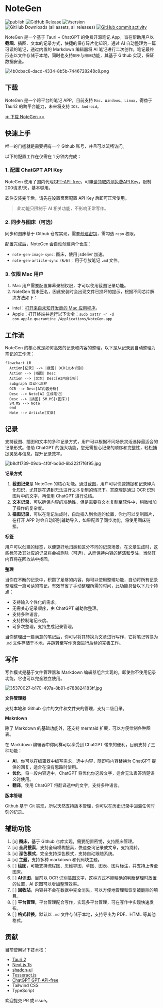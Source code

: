 # NoteGen

[![publish](https://github.com/codexu/note-gen/actions/workflows/release.yml/badge.svg?branch=release)](https://github.com/codexu/note-gen/actions/workflows/release.yml)
[![GitHub Release](https://img.shields.io/github/v/release/codexu/note-gen)](https://github.com/codexu/note-gen/releases/latest)
[![Vsersion](https://img.shields.io/badge/version-alpha-orange)](https://img.shields.io/badge/version-alpha-orange)
![GitHub Downloads (all assets, all releases)](https://img.shields.io/github/downloads/codexu/note-gen/total)
[![GitHub commit activity](https://img.shields.io/github/commit-activity/m/codexu/note-gen)](https://github.com/codexu/note-gen/commits/dev/)

NoteGen 是一个基于 Tauri + ChatGPT 的免费开源笔记 App，旨在帮助用户以**截图**、插图、文本的记录方式，快捷的保存碎片化知识，通过 AI 自动整理为一篇可读的笔记，通过内置的 Markdown 编辑器将 AI 笔记进行二次创作。笔记最终形态以文件存储于本地，同时也支持`同步`与`图床`功能，其基于 Github 实现，保证数据安全。

![4b0cbac8-dacd-4334-8b5b-7446728248c8.png](https://fastly.jsdelivr.net/gh/codexu/note-gen-image-sync@main/4b0cbac8-dacd-4334-8b5b-7446728248c8.png)

## 下载

NoteGen 是一个跨平台的笔记 APP，目前支持 `Mac`、`Windows`、`Linux`，得益于 Tauri2 的跨平台能力，未来将支持 `IOS`、`Android`。

[=> 下载 NoteGen <=](https://github.com/codexu/note-gen/releases)

## 快速上手

唯一的门槛就是需要拥有一个 Github 账号，并且可以流畅访问。

以下的配置工作在仅需在 1 分钟内完成：

### 1. 配置 ChatGPT API Key

NoteGen 使用了国内代理[GPT-API-free](https://github.com/chatanywhere/GPT_API_free)，可[申请领取内测免费API Key](https://api.chatanywhere.org/v1/oauth/free/render)，限制200请求/天，基本够用。

软件安装完毕后，请先在设置页面配置 API Key 后即可正常使用。

> 此功能只限制于 AI 相关功能，不影响正常写作。

### 2. 同步与图床（可选）

同步和图床基于 Github 仓库实现，需要[创建密钥](https://github.com/settings/tokens/new)，需勾选 `repo` 权限。

配置完成后，NoteGen 会自动创建两个仓库：

- `note-gen-image-sync`: 图床，使用 jsdelivr 加速。
- `note-gen-article-sync（私有）`: 用于存放笔记 `.md` 文件。

### 3. 仅限 Mac 用户

1. Mac 用户需要配置屏幕录制权限，才可以使用截图记录功能。
2. NoteGen 暂未签名，因此安装时会出现文件已损坏的提示，根据不同芯片解决方法如下：
  - Intel：[打开来自未知开发商的 Mac 应用程序](https://support.apple.com/zh-cn/guide/mac-help/mh40616/mac)。
  - Apple：打开终端并运行以下命令：`sudo xattr -r -d com.apple.quarantine /Applications/NoteGen.app`

## 工作流

NoteGen 的核心就是如何高效的记录和内容的整理，以下是从记录到自动整理为笔记的工作流：

```mermaid
flowchart LR
  Action[记录] --> |截图| OCR(文本识别)
  Action --> |插图| Desc
  Action --> |文本| Desc[AI内容分析]
  subgraph 自动化流程
  OCR --> Desc[AI内容分析]
  Desc --> Note[AI 生成笔记]
  Desc --> |插图| SM.MS[(图床)]
  SM.MS --> Note
  end
  Note --> Article[文章]
```

## 记录

支持截图、插图和文本的多种记录方式，用户可以根据不同场景灵活选择最适合的记录形式。借助 ChatGPT 的强大功能，您无需担心记录的顺序和完整性，轻松捕捉灵感与信息，提升记录效率。

![b8df1739-09db-4f0f-bc6d-6b322f7f6f95.jpg](https://fastly.jsdelivr.net/gh/codexu/note-gen-image-sync@main/b8df1739-09db-4f0f-bc6d-6b322f7f6f95.jpg)

**记录方式**

1. **截图记录**是 NoteGen 的核心功能。通过截图，用户可以快速捕捉和记录碎片化知识，尤其是在遇到无法进行文本复制的情况下。其原理是通过 OCR 识别图片中的文字，再使用 ChatGPT 进行总结。
2. **文本记录**，可以确保内容的准确性，但是需要将文本复制至软件中，稍微增加了操作的复杂度。
3. **插图记录**，可以在笔记生成时，自动插入到合适的位置，你也可以复制图片，在打开 APP 时会自动识别辅助导入，如果配置了同步功能，将使用图床链接。

**标签**

用户可以创建的标签，以便更好地归类和区分不同的记录场景。在文章生成时，这些标签及其对应的记录将会被删除（可选），从而保持内容的整洁和专注，当然其内容将在回收站中找回。

**整理**

当你在不断的记录中，积攒了足够的内容，你可以使用整理功能，自动将所有记录整理成一篇可读的笔记，有效节省了手动整理所需的时间，此功能具备以下几个特点：

- 支持输入个性化的需求。
- 无需关心记录顺序，由 ChatGPT 辅助你整理。
- 支持多种语言。
- 支持控制笔记长度。
- 可多次整理，支持生成记录管理。

当你整理出一篇满意的笔记后，你可以将其转换为文章进行写作，它将笔记转换为 `.md` 文件存储于本地，并跳转至写作页面进行后续的完善工作。

## 写作

写作模式是基于文件管理器和 Markdown 编辑器组合实现的，即使你不使用记录功能，它也可以完全独立使用。

![35370027-b170-497a-8b91-d788824183ff.jpg](https://fastly.jsdelivr.net/gh/codexu/note-gen-image-sync@main/35370027-b170-497a-8b91-d788824183ff.jpg)

**文件管理器**

支持本地和 Github 仓库的文件和文件夹的管理，支持二级目录。

**Makrdown**

除了 Markdown 的基础功能外，还支持 mermaid 扩展，可以方便绘制各种图表。

在 Markdown 编辑器中你同样可以享受到 ChatGPT 带来的便利，目前支持了三种功能：

- **AI**，你可以在编辑器中编写需求，选中内容，随即将内容替换为 ChatGPT 提供的回复，适合在没有思路时使用。
- **优化**，将一段内容选中，ChatGPT 将优化你这段文字，适合无法表答清楚语义时使用。
- **翻译**，使用 ChatGPT 将翻译选中的文字，支持多种语言。

**版本管理**

Github 基于 Git 实现，所以天然支持版本管理，你可以在历史记录中回溯任何时刻的记录。

## 辅助功能

1. [x] **图床**，基于 Github 仓库实现，需要配置密钥，支持图床管理。
2. [x] **全局搜索**，支持全局模糊搜索，快速查询记录或文章，支持跳转。
3. [x] **深色模式**，完全支持深色模式，支持自动跟随系统。
4. [x] **主题**，支持多种 markdown 和代码块主题。
5. [ ] **绘图**，可能支持流程图、思维导图、草图、图表、图片标注，并支持上传至图床。
6. [ ] **AI识图**，目前以 OCR 识别插图文字，这种方式不能精确的判断整理时放置的位置，AI 识图可以增加整理效率。
7. [ ] **回收站**，内容并不会在数据中完全消失，可以方便地管理和恢复被删除的项目。
8. [ ] **平台管理**，平台管理配合写作，实现多平台管理，可在写作中实现快速发布。
9. [ ] **格式转换**，默认以 `.md` 文件存储于本地，支持导出为 PDF、HTML 等其他格式。

## 贡献

目前使用以下技术栈：

- [Tauri 2](https://v2.tauri.app/)
- [Next.js 15](https://nextjs.org/)
- [shadcn-ui](https://ui.shadcn.com/)
- [Tesseract.js](https://github.com/naptha/tesseract.js)
- [ChatGPT GPT-API-free](https://github.com/chatanywhere/GPT_API_free)
- Tailwind CSS
- TypeScript

欢迎提交 PR 或 issue。